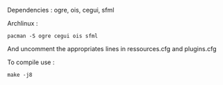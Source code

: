 Dependencies :
ogre, ois, cegui, sfml

Archlinux :
```
pacman -S ogre cegui ois sfml
```

And uncomment the appropriates lines in ressources.cfg and plugins.cfg

To compile use :
```
make -j8
```
